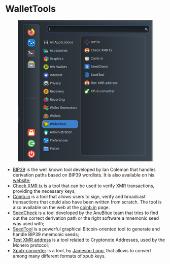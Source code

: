 # WalletTools

<figure><img src="../../.gitbook/assets/WalletTools.png" alt=""><figcaption></figcaption></figure>

* [BIP39](https://github.com/iancoleman/bip39) is the well known tool developed by Ian Coleman that handles derivation paths based on BIP39 wordlists. It is also available on his [website](https://iancoleman.io/bip39/);
* [Check XMR tx](https://github.com/luigi1111/xmr.llcoins.net/blob/master/site/checktx.html) is a tool that can be used to verify XMR transactions, providing the necessary keys;
* [Coinb.in](https://github.com/OutCast3k/coinbin/) is a tool that allows users to sign, verify and broadcast transactions that could also have been written from scratch. The tool is also available on the web at the [coinb.in](https://coinb.in/) page.
* [SeedCheck](https://github.com/ASeriousMister/SeedCheck.py) is a tool developed by the AnuBitux team that tries to find out the correct derivation path or the right software a mnemonic seed was used with;
* [SeedTool](https://bitcoiner.guide/seed/) is a powerful graphical Bitcoin-oriented tool to generate and handle BIP39 mnemonic seeds;
* [Test XMR address](https://github.com/luigi1111/xmr.llcoins.net/blob/master/site/addresstests.html) is a tool related to Cryptonote Addresses, used by the Monero protocol;
* [Xpub-converter](https://github.com/jlopp/xpub-converter) is a tool, by [Jameson Lopp](https://www.lopp.net/), that allows to convert among many different formats of xpub keys.&#x20;
